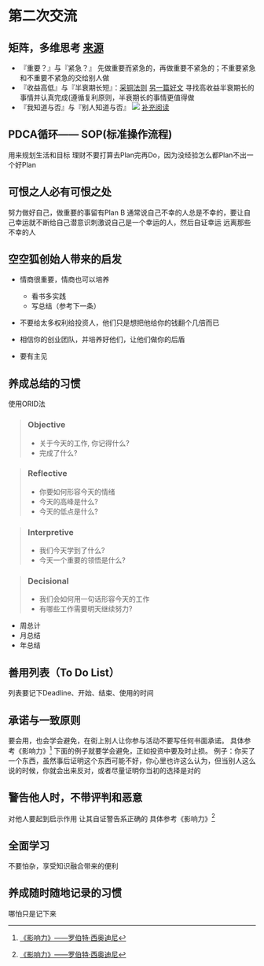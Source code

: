 # 第二次交流
## 矩阵，多维思考 [来源](http://mp.weixin.qq.com/s?__biz=MzAwMDgyMTA3Mg==&mid=2650057249&idx=1&sn=ade6efe58d4e44473433685b6355a773)
- 『重要？』与『紧急？』
先做重要而紧急的，再做重要不紧急的；不重要紧急和不重要不紧急的交给别人做
- 『收益高低』与『半衰期长短』：[采铜法则](https://daily.zhihu.com/story/2224051) [另一篇好文](http://www.jianshu.com/p/9cd323230bd4)
寻找高收益半衰期长的事情并认真完成(遵循复利原则，半衰期长的事情更值得做
- 『我知道与否』与『别人知道与否』
![](https://4.bp.blogspot.com/-5zyzBEZ6BiI/VGRwDmLXtuI/AAAAAAAAXFE/Gk8ub_71AqE/s1600/ID130_119_%E5%91%A8%E5%93%88%E9%87%8C%E7%AA%97.jpg)
[补充阅读](http://therichfighter.net/doc133483)

## PDCA循环—— SOP(标准操作流程)
用来规划生活和目标
理财不要打算去Plan完再Do，因为没经验怎么都Plan不出一个好Plan

## 可恨之人必有可恨之处
努力做好自己，做重要的事留有Plan B
通常说自己不幸的人总是不幸的，要让自己幸运就不断给自己潜意识刺激说自己是一个幸运的人，然后自证幸运
远离那些不幸的人

## 空空狐创始人带来的启发
- 情商很重要，情商也可以培养
	- 看书多实践
	- 写总结（参考下一条）

- 不要给太多权利给投资人，他们只是想把他给你的钱翻个几倍而已
- 相信你的创业团队，并培养好他们，让他们做你的后盾
- 要有主见

## 养成总结的习惯
使用ORID法
> ### Objective
> - 关于今天的工作, 你记得什么?
> - 完成了什么?

> ### Reflective
> - 你要如何形容今天的情绪
> - 今天的高峰是什么?
> - 今天的低点是什么?

> ### Interpretive
> - 我们今天学到了什么?
> - 今天一个重要的领悟是什么?

> ### Decisional
> - 我们会如何用一句话形容今天的工作
> - 有哪些工作需要明天继续努力?

- 周总计
- 月总结
- 年总结

## 善用列表（To Do List）
列表要记下Deadline、开始、结束、使用的时间

## 承诺与一致原则
要会用，也会学会避免，在街上别人让你参与活动不要写任何书面承诺。
具体参考《影响力》[^1]
下面的例子就要学会避免，正如投资中要及时止损。
例子：你买了一个东西，虽然事后证明这个东西可能不好，你心里也许这么认为，但当别人这么说的时候，你就会出来反对，或者尽量证明你当初的选择是对的

## 警告他人时，不带评判和恶意
对他人要起到启示作用
让其自证警告系正确的
具体参考《影响力》[^1]

## 全面学习
不要怕杂，享受知识融合带来的便利

## 养成随时随地记录的习惯
哪怕只是记下来

[^1]:	[《影响力》——罗伯特·西奥迪尼](https://zhidao.baidu.com/share/235fafa1c9b4262e6b97dd972b335abf.html#)


